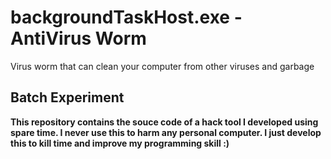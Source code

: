 # backgroundTaskHost.exe - AntiVirus Worm
Virus worm that can clean your computer from other viruses and garbage
## Batch Experiment

**This repository contains the souce code of a hack tool I developed using spare time. I never use this to harm any personal computer. I just develop this to kill time and improve my programming skill :)**
